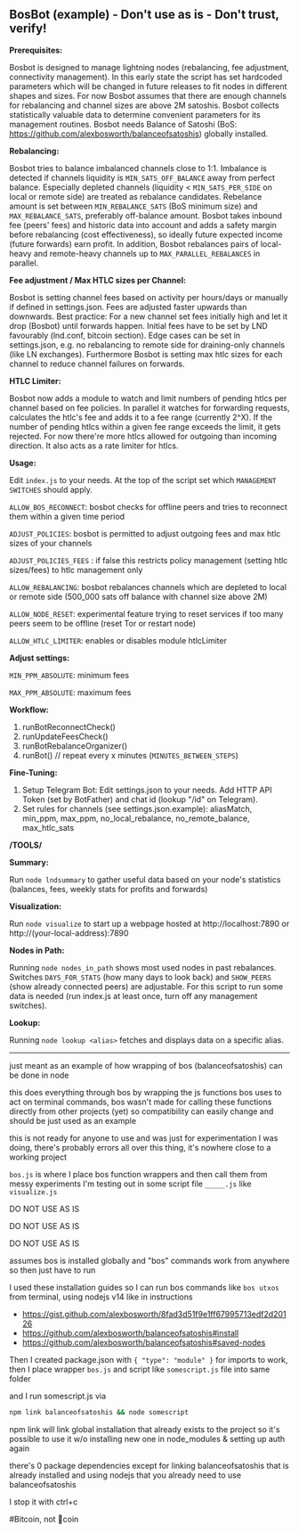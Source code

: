 ## BosBot (example) - Don't use as is - Don't trust, verify!

**Prerequisites:**

Bosbot is designed to manage lightning nodes (rebalancing, fee adjustment, connectivity management). In this early state the script has set hardcoded parameters which will be changed in future releases to fit nodes in different shapes and sizes. For now Bosbot assumes that there are enough channels for rebalancing and channel sizes are above 2M satoshis. Bosbot collects statistically valuable data to determine convenient parameters for its management routines.
Bosbot needs Balance of Satoshi (BoS: https://github.com/alexbosworth/balanceofsatoshis) globally installed.

**Rebalancing:**

Bosbot tries to balance imbalanced channels close to 1:1. Imbalance is detected if channels liquidity is `MIN_SATS_OFF_BALANCE` away from perfect balance. Especially depleted channels (liquidity < `MIN_SATS_PER_SIDE` on local or remote side) are treated as rebalance candidates. Rebelance amount is set between `MIN_REBALANCE_SATS` (BoS minimum size) and `MAX_REBALANCE_SATS`, preferably off-balance amount. Bosbot takes inbound fee (peers' fees) and historic data into account and adds a safety margin before rebalancing (cost effectiveness), so ideally future expected income (future forwards) earn profit. In addition, Bosbot rebalances pairs of local-heavy and remote-heavy channels up to `MAX_PARALLEL_REBALANCES` in parallel.

**Fee adjustment / Max HTLC sizes per Channel:**

Bosbot is setting channel fees based on activity per hours/days or manually if defined in settings.json. Fees are adjusted faster upwards than downwards. Best practice: For a new channel set fees initially high and let it drop (Bosbot) until forwards happen. Initial fees have to be set by LND favourably (lnd.conf, bitcoin section). Edge cases can be set in settings.json, e.g. no rebalancing to remote side for draining-only channels (like LN exchanges). Furthermore Bosbot is setting max htlc sizes for each channel to reduce channel failures on forwards.

**HTLC Limiter:**

Bosbot now adds a module to watch and limit numbers of pending htlcs per channel based on fee policies. In parallel it watches for forwarding requests, calculates the htlc's fee and adds it to a fee range (currently 2^X). If the number of pending htlcs within a given fee range exceeds the limit, it gets rejected. For now there're more htlcs allowed for outgoing than incoming direction. It also acts as a rate limiter for htlcs.

**Usage:**

Edit `index.js` to your needs. At the top of the script set which `MANAGEMENT SWITCHES` should apply.

`ALLOW_BOS_RECONNECT`: bosbot checks for offline peers and tries to reconnect them within a given time period

`ADJUST_POLICIES`: bosbot is permitted to adjust outgoing fees and max htlc sizes of your channels

`ADJUST_POLICIES_FEES` : if false this restricts policy management (setting htlc sizes/fees) to htlc management only

`ALLOW_REBALANCING`: bosbot rebalances channels which are depleted to local or remote side (500_000 sats off balance with channel size above 2M)

`ALLOW_NODE_RESET`: experimental feature trying to reset services if too many peers seem to be offline (reset Tor or restart node)

`ALLOW_HTLC_LIMITER`: enables or disables module htlcLimiter

**Adjust settings:**

`MIN_PPM_ABSOLUTE`: minimum fees

`MAX_PPM_ABSOLUTE`: maximum fees

**Workflow:**

1) runBotReconnectCheck()
2) runUpdateFeesCheck()
3) runBotRebalanceOrganizer()
4) runBot() // repeat every x minutes (`MINUTES_BETWEEN_STEPS`)

**Fine-Tuning:**

1) Setup Telegram Bot: Edit settings.json to your needs. Add HTTP API Token (set by BotFather) and chat id (lookup "/id" on Telegram).
2) Set rules for channels (see settings.json.example): aliasMatch, min_ppm, max_ppm, no_local_rebalance, no_remote_balance, max_htlc_sats




**/TOOLS/**

**Summary:**

Run `node lndsummary` to gather useful data based on your node's statistics (balances, fees, weekly stats for profits and forwards)

**Visualization:**

Run `node visualize` to start up a webpage hosted at http://localhost:7890 or http://(your-local-address):7890  
  
**Nodes in Path:**

Running `node nodes_in_path` shows most used nodes in past rebalances. Switches `DAYS_FOR_STATS` (how many days to look back) and `SHOW_PEERS` (show already connected peers) are adjustable. For this script to run some data is needed (run index.js at least once, turn off any management switches).

**Lookup:**

Running `node lookup <alias>` fetches and displays data on a specific alias.

___________________________________________________________
just meant as an example of how wrapping of bos (balanceofsatoshis) can be done in node

this does everything through bos by wrapping the js functions bos uses to act on terminal commands, bos wasn't made for calling these functions directly from other projects (yet) so compatibility can easily change and should be just used as an example

this is not ready for anyone to use and was just for experimentation I was doing, there's probably errors all over this thing, it's nowhere close to a working project

`bos.js` is where I place bos function wrappers and then call them from messy experiments I'm testing out in some script file `_____.js` like `visualize.js`

DO NOT USE AS IS

DO NOT USE AS IS

DO NOT USE AS IS

assumes bos is installed globally and "bos" commands work from anywhere so then just have to run

I used these installation guides so I can run bos commands like `bos utxos` from terminal, using nodejs v14 like in instructions

* https://gist.github.com/alexbosworth/8fad3d51f9e1ff67995713edf2d20126
* https://github.com/alexbosworth/balanceofsatoshis#install
* https://github.com/alexbosworth/balanceofsatoshis#saved-nodes

Then I created package.json with `{ "type": "module" }` for imports to work, then I place wrapper `bos.js` and script like `somescript.js` file into same folder

and I run somescript.js via

```bash
npm link balanceofsatoshis && node somescript
```

npm link will link global installation that already exists to the project so it's possible to use it w/o installing new one in node_modules & setting up auth again

there's 0 package dependencies except for linking balanceofsatoshis that is already installed and using nodejs that you already need to use balanceofsatoshis

I stop it with ctrl+c

#Bitcoin, not 💩coin


